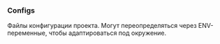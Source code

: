 ### Configs

Файлы конфигурации проекта.
Могут переопределяться через ENV-переменные, чтобы адаптироваться под окружение.